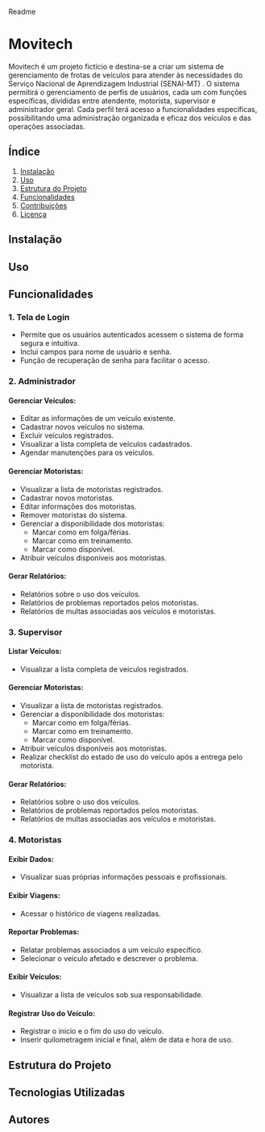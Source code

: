 Readme
# Movitech
Movitech é um projeto fictício e destina-se a criar um sistema de gerenciamento de frotas de veículos para atender às necessidades do Serviço Nacional de Aprendizagem Industrial (SENAI-MT) .
O sistema permitirá o gerenciamento de perfis de usuários, cada um com funções específicas, divididas entre atendente, motorista, supervisor e administrador geral. Cada perfil terá acesso a funcionalidades específicas, possibilitando uma administração organizada e eficaz dos veículos e das operações associadas.

## Índice
1. [Instalação](#instalação)
2. [Uso](#uso)
3. [Estrutura do Projeto](#estrutura-do-projeto)
4. [Funcionalidades](#funcionalidades)
5. [Contribuições](#contribuições)
6. [Licença](#licença)


## Instalação


## Uso


## Funcionalidades

### 1. Tela de Login
- Permite que os usuários autenticados acessem o sistema de forma segura e intuitiva.
- Inclui campos para nome de usuário e senha.
- Função de recuperação de senha para facilitar o acesso.

### 2. Administrador
#### Gerenciar Veículos:
- Editar as informações de um veículo existente.
- Cadastrar novos veículos no sistema.
- Excluir veículos registrados.
- Visualizar a lista completa de veículos cadastrados.
- Agendar manutenções para os veículos.

#### Gerenciar Motoristas:
- Visualizar a lista de motoristas registrados.
- Cadastrar novos motoristas.
- Editar informações dos motoristas.
- Remover motoristas do sistema.
- Gerenciar a disponibilidade dos motoristas:
  - Marcar como em folga/férias.
  - Marcar como em treinamento.
  - Marcar como disponível.
- Atribuir veículos disponíveis aos motoristas.

#### Gerar Relatórios:
- Relatórios sobre o uso dos veículos.
- Relatórios de problemas reportados pelos motoristas.
- Relatórios de multas associadas aos veículos e motoristas.

### 3. Supervisor
#### Listar Veículos:
- Visualizar a lista completa de veículos registrados.

#### Gerenciar Motoristas:
- Visualizar a lista de motoristas registrados.
- Gerenciar a disponibilidade dos motoristas:
  - Marcar como em folga/férias.
  - Marcar como em treinamento.
  - Marcar como disponível.
- Atribuir veículos disponíveis aos motoristas.
- Realizar checklist do estado de uso do veículo após a entrega pelo motorista.

#### Gerar Relatórios:
- Relatórios sobre o uso dos veículos.
- Relatórios de problemas reportados pelos motoristas.
- Relatórios de multas associadas aos veículos e motoristas.

### 4. Motoristas
#### Exibir Dados:
- Visualizar suas próprias informações pessoais e profissionais.

#### Exibir Viagens:
- Acessar o histórico de viagens realizadas.

#### Reportar Problemas:
- Relatar problemas associados a um veículo específico.
- Selecionar o veículo afetado e descrever o problema.

#### Exibir Veículos:
- Visualizar a lista de veículos sob sua responsabilidade.

#### Registrar Uso do Veículo:
- Registrar o início e o fim do uso do veículo.
- Inserir quilometragem inicial e final, além de data e hora de uso.

## Estrutura do Projeto


## Tecnologias Utilizadas


## Autores


